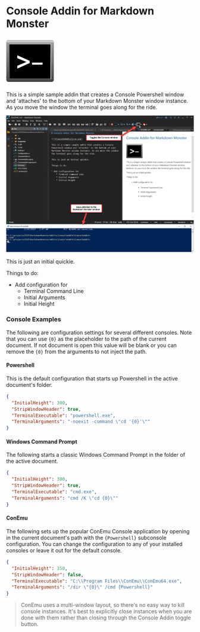 # Console Addin for Markdown Monster

![](ConsoleAddin/icon.png)

This is a simple sample addin that creates a Console Powershell window and 'attaches' to the bottom of your Markdown Monster window instance. As you move the window the terminal goes along for the ride.

![](Screenshot.png)

This is just an initial quickie. 

Things to do:

* Add configuration for
    * Terminal Command Line
    * Initial Arguments
    * Initial Height

### Console Examples
The following are configuration settings for several different consoles. Note that you can use `{0}` as the placeholder to the path of the current document. If not document is open this value will be blank or you can remove the `{0}` from the arguments to not inject the path.

#### Powershell
This is the default configuration that starts up Powershell in the active document's folder.

```json
{
  "InitialHeight": 300,
  "StripWindowHeader": true,
  "TerminalExecutable": "powershell.exe",
  "TerminalArguments": "-noexit -command \"cd '{0}'\""
}
```

#### Windows Command Prompt
The following starts a classic Windows Command Prompt in the folder of the active document.

```json
{
  "InitialHeight": 300,
  "StripWindowHeader": true,
  "TerminalExecutable": "cmd.exe",
  "TerminalArguments": "cmd /K \"cd {0}\""
}
```
  
#### ConEmu
The following sets up the popular ConEmu Console application by opening in the current document's path with the `{Powershell}` subconsole configuration. You can change the configuration to any of your installed consoles or leave it out for the default console.

```json
{
  "InitialHeight": 350,
  "StripWindowHeader": false,
  "TerminalExecutable": "C:\\Program Files\\ConEmu\\ConEmu64.exe",
  "TerminalArguments": "/dir \"{0}\" /cmd {Powershell}"
}
```

> ConEmu uses a multi-window layout, so there's no easy way to kill console instances. It's best to explicitly close instances when you are done with them rather than closing through the Console Addin toggle button.